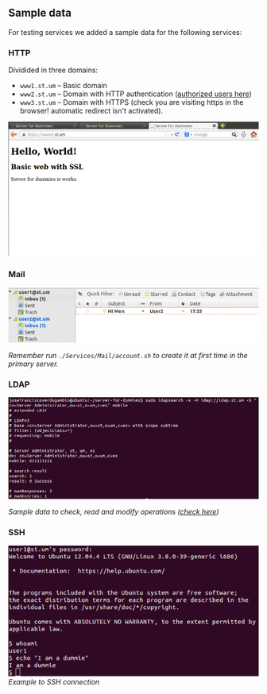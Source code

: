 ## Sample data

For testing services we added a sample data for the following services:

### HTTP

Dividided in three domains:
* `www1.st.um` – Basic domain
* `www2.st.um` – Domain with HTTP authentication ([authorized users here](https://github.com/Kikobeats/server-sandbox/blob/master/Services/HTTP/example/groups))
* `www3.st.um` – Domain with HTTPS (check you are visiting https in the browser! automatic redirect isn't activated).

![](../assets/readme-https.png)

### Mail

![](../assets/readme-mail.png)

*Remember run `./Services/Mail/account.sh` to create it at first time in the primary server.*

### LDAP

![](../assets/ldap-search.png)

*Sample data to check, read and modify operations ([check here](https://github.com/Kikobeats/server-for-dummies/tree/master/Services/LDAP))*

### SSH

![](../assets/readme-ssh.png)
*Example to SSH connection*




